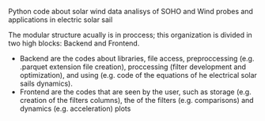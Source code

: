 Python code about solar wind data analisys of SOHO and Wind probes and applications in electric solar sail

The modular structure acually is in proccess; this organization is divided in two high blocks: Backend and Frontend.
- Backend are the codes about libraries, file access, preproccessing (e.g. .parquet extension file creation), proccessing (filter development and optimization),  and using (e.g. code of the equations of he electrical solar sails dynamics).
- Frontend are the codes that are seen by the user, such as storage (e.g. creation of the filters columns), the of the filters (e.g. comparisons) and dynamics (e.g. acceleration) plots
